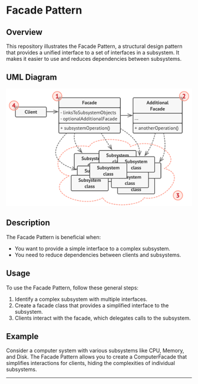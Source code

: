 # Facade Pattern

## Overview

This repository illustrates the Facade Pattern, a structural design pattern that provides a unified interface to a set of interfaces in a subsystem. It makes it easier to use and reduces dependencies between subsystems.

## UML Diagram

![Facade Pattern UML Diagram](https://github.com/ImCoderz/design-pattern-java/blob/main/assets/FacadeUML.png)

## Description

The Facade Pattern is beneficial when:
- You want to provide a simple interface to a complex subsystem.
- You need to reduce dependencies between clients and subsystems.

## Usage

To use the Facade Pattern, follow these general steps:

1. Identify a complex subsystem with multiple interfaces.
2. Create a facade class that provides a simplified interface to the subsystem.
3. Clients interact with the facade, which delegates calls to the subsystem.

## Example

Consider a computer system with various subsystems like CPU, Memory, and Disk. The Facade Pattern allows you to create a ComputerFacade that simplifies interactions for clients, hiding the complexities of individual subsystems.

---